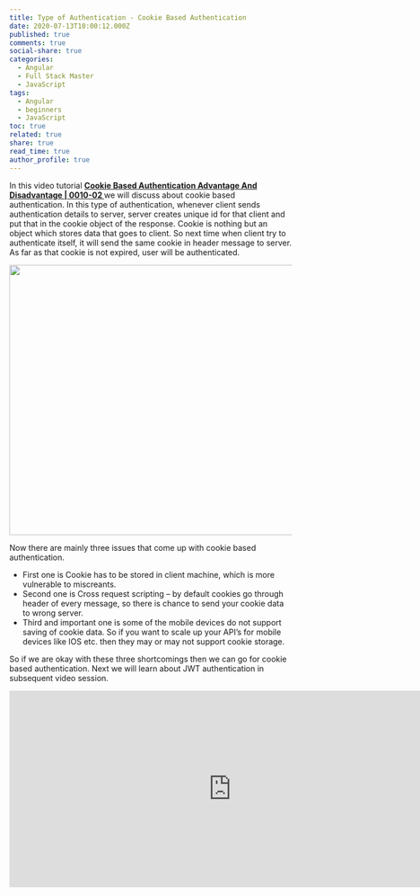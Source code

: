 ```yaml
---
title: Type of Authentication - Cookie Based Authentication
date: 2020-07-13T10:00:12.000Z
published: true
comments: true
social-share: true
categories:
  - Angular
  - Full Stack Master
  - JavaScript
tags:
  - Angular
  - beginners
  - JavaScript
toc: true
related: true
share: true
read_time: true
author_profile: true
---
```


<p>In this video tutorial <a href="https://www.youtube.com/watch?v=ZpF8CSR4rhE&amp;list=PLZed_adPqIJp9M8sXttDmlCzWzat44GRi&amp;index=4&amp;t=0s" target="_blank" rel="noopener noreferrer"><strong>Cookie Based Authentication Advantage And Disadvantage | 0010-02 </strong></a>we will discuss about cookie based authentication. In this type of authentication, whenever client sends authentication details to server, server creates unique id for that client and put that in the cookie object of the response. Cookie is nothing but an object which stores data that goes to client. So next time when client try to authenticate itself, it will send the same cookie in header message to server. As far as that cookie is not expired, user will be authenticated.</p>
<p><img class="alignnone size-full wp-image-3436" src="{{ site.baseurl }}/assets/2020/07/CO1.png" alt="" width="852" height="481" /></p>
<p>Now there are mainly three issues that come up with cookie based authentication.</p>
<ul>
<li>First one is Cookie has to be stored in client machine, which is more vulnerable to miscreants.</li>
<li>Second one is Cross request scripting – by default cookies go through header of every message, so there is chance to send your cookie data to wrong server.</li>
<li>Third and important one is some of the mobile devices do not support saving of cookie data. So if you want to scale up your API’s for mobile devices like IOS etc. then they may or may not support cookie storage.</li>
</ul>
<p>So if we are okay with these three shortcomings then we can go for cookie based authentication. Next we will learn about JWT authentication in subsequent video session.</p>
<p><iframe src="https://www.youtube.com/embed/ZpF8CSR4rhE" width="790" height="350" frameborder="0" allowfullscreen="allowfullscreen"><span data-mce-type="bookmark" style="display: inline-block; width: 0px; overflow: hidden; line-height: 0;" class="mce_SELRES_start">﻿</span></iframe></p>
